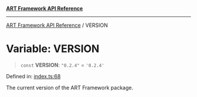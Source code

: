 [**ART Framework API Reference**](../README.md)

***

[ART Framework API Reference](../README.md) / VERSION

# Variable: VERSION

> `const` **VERSION**: `"0.2.4"` = `'0.2.4'`

Defined in: [index.ts:68](https://github.com/hashangit/ART/blob/d99cb328093f6dec701b3289d82d5abbf64a3736/src/index.ts#L68)

The current version of the ART Framework package.
